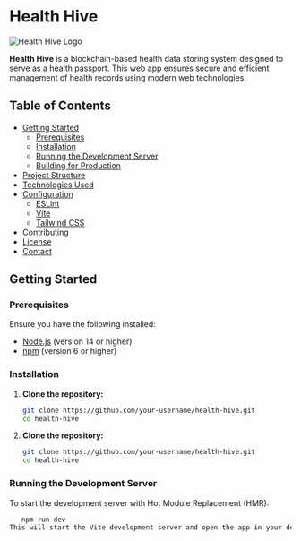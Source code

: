 # Health Hive

![Health Hive Logo](https://your-logo-url.com/logo.png)

**Health Hive** is a blockchain-based health data storing system designed to serve as a health passport. This web app ensures secure and efficient management of health records using modern web technologies.

## Table of Contents

- [Getting Started](#getting-started)
  - [Prerequisites](#prerequisites)
  - [Installation](#installation)
  - [Running the Development Server](#running-the-development-server)
  - [Building for Production](#building-for-production)
- [Project Structure](#project-structure)
- [Technologies Used](#technologies-used)
- [Configuration](#configuration)
  - [ESLint](#eslint)
  - [Vite](#vite)
  - [Tailwind CSS](#tailwind-css)
- [Contributing](#contributing)
- [License](#license)
- [Contact](#contact)

## Getting Started

### Prerequisites

Ensure you have the following installed:

- [Node.js](https://nodejs.org/) (version 14 or higher)
- [npm](https://www.npmjs.com/) (version 6 or higher)

### Installation

1. **Clone the repository:**

   ```bash
   git clone https://github.com/your-username/health-hive.git
   cd health-hive
2. **Clone the repository:**

   ```bash
   git clone https://github.com/your-username/health-hive.git
   cd health-hive
   
### Running the Development Server
To start the development server with Hot Module Replacement (HMR):
```bash
   npm run dev
This will start the Vite development server and open the app in your default browser.The app will reload automatically if you make changes to the code.
